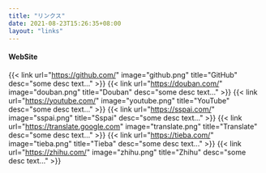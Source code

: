 ```yaml
---
title: "リンクス"
date: 2021-08-23T15:26:35+08:00
layout: "links"
---
```


#### WebSite

{{< link url="https://github.com/" image="github.png" title="GitHub" desc="some desc text..." >}}
{{< link url="https://douban.com/" image="douban.png" title="Douban" desc="some desc text..." >}}
{{< link url="https://youtube.com/" image="youtube.png" title="YouTube" desc="some desc text..." >}}
{{< link url="https://sspai.com/" image="sspai.png" title="Sspai" desc="some desc text..." >}}
{{< link url="https://translate.google.com" image="translate.png" title="Translate" desc="some desc text..." >}}
{{< link url="https://tieba.com/" image="tieba.png" title="Tieba" desc="some desc text..." >}}
{{< link url="https://zhihu.com/" image="zhihu.png" title="Zhihu" desc="some desc text..." >}}
